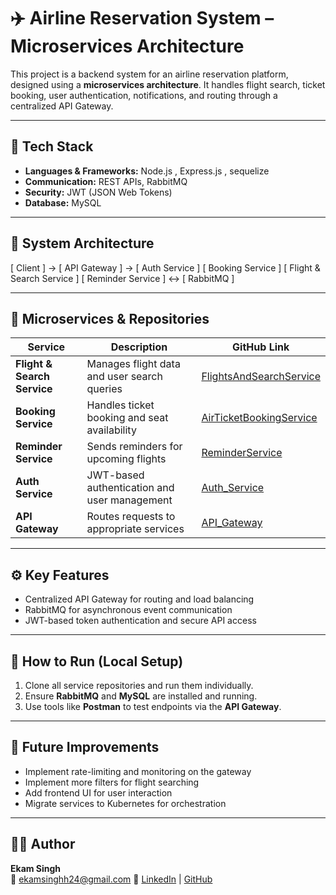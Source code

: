 # ✈️ Airline Reservation System – Microservices Architecture

This project is a backend system for an airline reservation platform, designed using a **microservices architecture**. It handles flight search, ticket booking, user authentication, notifications, and routing through a centralized API Gateway.

---

## 📌 Tech Stack

- **Languages & Frameworks:** Node.js , Express.js , sequelize 
- **Communication:** REST APIs, RabbitMQ  
- **Security:** JWT (JSON Web Tokens) 
- **Database:** MySQL 

---

## 🧱 System Architecture

[ Client ] → [ API Gateway ] → [ Auth Service ]
[ Booking Service ]
[ Flight & Search Service ]
[ Reminder Service ]
↔ [ RabbitMQ ]

---

## 📂 Microservices & Repositories

| Service | Description | GitHub Link |
|--------|-------------|-------------|
| **Flight & Search Service** | Manages flight data and user search queries | [FlightsAndSearchService](https://github.com/ekamsinghh/FlightsAndSearchService) |
| **Booking Service** | Handles ticket booking and seat availability | [AirTicketBookingService](https://github.com/ekamsinghh/AirTicketBookingService) |
| **Reminder Service** | Sends reminders for upcoming flights | [ReminderService](https://github.com/ekamsinghh/ReminderService) |
| **Auth Service** | JWT-based authentication and user management | [Auth_Service](https://github.com/ekamsinghh/Auth_Service) |
| **API Gateway** | Routes requests to appropriate services | [API_Gateway](https://github.com/ekamsinghh/API_Gateway) |

---

## ⚙️ Key Features
 
- Centralized API Gateway for routing and load balancing  
- RabbitMQ for asynchronous event communication 
- JWT-based token authentication and secure API access 

---

## 🚀 How to Run (Local Setup)

1. Clone all service repositories and run them individually.  
2. Ensure **RabbitMQ** and **MySQL** are installed and running.  
4. Use tools like **Postman** to test endpoints via the **API Gateway**.

---

## 📝 Future Improvements

- Implement rate-limiting and monitoring on the gateway
- Implement more filters for flight searching
- Add frontend UI for user interaction  
- Migrate services to Kubernetes for orchestration

---

## 👨‍💻 Author

**Ekam Singh**  
📧 ekamsinghh24@gmail.com 
🔗 [LinkedIn](https://www.linkedin.com/in/ekamsinghh) | [GitHub](https://github.com/ekamsinghh)

